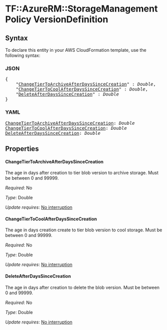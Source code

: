 # TF::AzureRM::StorageManagementPolicy VersionDefinition

## Syntax

To declare this entity in your AWS CloudFormation template, use the following syntax:

### JSON

<pre>
{
    "<a href="#changetiertoarchiveafterdayssincecreation" title="ChangeTierToArchiveAfterDaysSinceCreation">ChangeTierToArchiveAfterDaysSinceCreation</a>" : <i>Double</i>,
    "<a href="#changetiertocoolafterdayssincecreation" title="ChangeTierToCoolAfterDaysSinceCreation">ChangeTierToCoolAfterDaysSinceCreation</a>" : <i>Double</i>,
    "<a href="#deleteafterdayssincecreation" title="DeleteAfterDaysSinceCreation">DeleteAfterDaysSinceCreation</a>" : <i>Double</i>
}
</pre>

### YAML

<pre>
<a href="#changetiertoarchiveafterdayssincecreation" title="ChangeTierToArchiveAfterDaysSinceCreation">ChangeTierToArchiveAfterDaysSinceCreation</a>: <i>Double</i>
<a href="#changetiertocoolafterdayssincecreation" title="ChangeTierToCoolAfterDaysSinceCreation">ChangeTierToCoolAfterDaysSinceCreation</a>: <i>Double</i>
<a href="#deleteafterdayssincecreation" title="DeleteAfterDaysSinceCreation">DeleteAfterDaysSinceCreation</a>: <i>Double</i>
</pre>

## Properties

#### ChangeTierToArchiveAfterDaysSinceCreation

The age in days after creation to tier blob version to archive storage. Must be between 0 and 99999.

_Required_: No

_Type_: Double

_Update requires_: [No interruption](https://docs.aws.amazon.com/AWSCloudFormation/latest/UserGuide/using-cfn-updating-stacks-update-behaviors.html#update-no-interrupt)

#### ChangeTierToCoolAfterDaysSinceCreation

The age in days creation create to  tier blob version to cool storage. Must be between 0 and 99999.

_Required_: No

_Type_: Double

_Update requires_: [No interruption](https://docs.aws.amazon.com/AWSCloudFormation/latest/UserGuide/using-cfn-updating-stacks-update-behaviors.html#update-no-interrupt)

#### DeleteAfterDaysSinceCreation

The age in days after creation to delete the blob version. Must be between 0 and 99999.

_Required_: No

_Type_: Double

_Update requires_: [No interruption](https://docs.aws.amazon.com/AWSCloudFormation/latest/UserGuide/using-cfn-updating-stacks-update-behaviors.html#update-no-interrupt)

